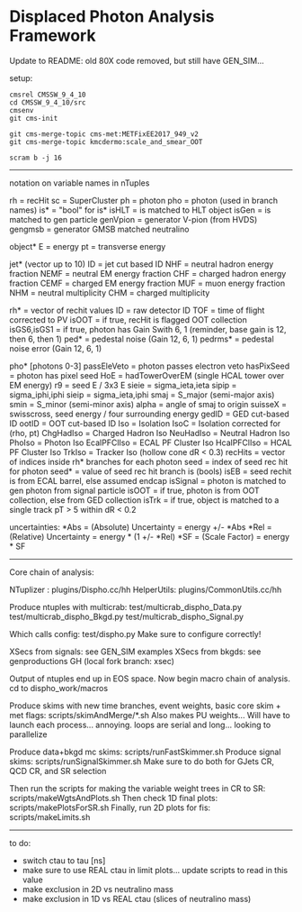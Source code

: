 # Displaced Photon Analysis Framework

Update to README: old 80X code removed, but still have GEN_SIM...

setup:
```
cmsrel CMSSW_9_4_10
cd CMSSW_9_4_10/src
cmsenv
git cms-init

git cms-merge-topic cms-met:METFixEE2017_949_v2
git cms-merge-topic kmcdermo:scale_and_smear_OOT

scram b -j 16
```

-----------------------

notation on variable names in nTuples

rh = recHit
sc = SuperCluster
ph = photon
pho = photon (used in branch names)
is* = "bool" for is*
  isHLT = is matched to HLT object
  isGen = is matched to gen particle
genVpion = generator V-pion (from HVDS)
gengmsb = generator GMSB matched neutralino

object*
  E = energy
  pt = transverse energy

jet* (vector up to 10)
  ID = jet cut based ID
  NHF = neutral hadron energy fraction
  NEMF = neutral EM energy fraction
  CHF = charged hadron energy fraction
  CEMF = charged EM energy fraction
  MUF = muon energy fraction
  NHM = neutral multiplicity
  CHM = charged multiplicity

rh* = vector of rechit values
  ID = raw detector ID
  TOF = time of flight corrected to PV
  isOOT = if true, recHit is flagged OOT collection
  isGS6,isGS1 = if true, photon has Gain Swith 6, 1 (reminder, base gain is 12, then 6, then 1)
  ped* = pedestal noise (Gain 12, 6, 1)
  pedrms* = pedestal noise error (Gain 12, 6, 1)

pho* [photons 0-3] 
  passEleVeto = photon passes electron veto
  hasPixSeed = photon has pixel seed
  HoE = hadTowerOverEM (single HCAL tower over EM energy)
  r9 = seed E / 3x3 E
  sieie = sigma_ieta,ieta
  sipip = sigma_iphi,iphi
  sieip = sigma_ieta,iphi
  smaj = S_major (semi-major axis)
  smin = S_minor (semi-minor axis)
  alpha = angle of smaj to origin
  suisseX = swisscross, seed energy / four surrounding energy
  gedID = GED cut-based ID
  ootID = OOT cut-based ID
  Iso = Isolation
  IsoC = Isolation corrected for (rho, pt)
    ChgHadIso = Charged Hadron Iso
    NeuHadIso = Neutral Hadron Iso
    PhoIso = Photon Iso
    EcalPFClIso = ECAL PF Cluster Iso
    HcalPFClIso = HCAL PF Cluster Iso
    TrkIso = Tracker Iso (hollow cone dR < 0.3)
  recHits = vector of indices inside rh* branches for each photon
  seed = index of seed rec hit for photon
  seed* = value of seed rec hit branch
  is (bools)
    isEB = seed rechit is from ECAL barrel, else assumed endcap
    isSignal = photon is matched to gen photon from signal particle
    isOOT = if true, photon is from OOT collection, else from GED collection
    isTrk = if true, object is matched to a single track pT > 5 within dR < 0.2

uncertainties:
*Abs = (Absolute) Uncertainty = energy +/- *Abs
*Rel = (Relative) Uncertainty = energy * (1 +/- *Rel)
*SF  = (Scale Factor) = energy * SF

-----------------------

Core chain of analysis:

NTuplizer  : plugins/Dispho.cc/hh
HelperUtils: plugins/CommonUtils.cc/hh

Produce ntuples with multicrab:
test/multicrab_dispho_Data.py
test/multicrab_dispho_Bkgd.py
test/multicrab_dispho_Signal.py

Which calls config: test/dispho.py
Make sure to configure correctly!

XSecs from signals: see GEN_SIM examples
XSecs from bkgds: see genproductions GH (local fork branch: xsec)

Output of ntuples end up in EOS space. Now begin macro chain of analysis. cd to dispho_work/macros

Produce skims with new time branches, event weights, basic core skim + met flags: scripts/skimAndMerge/*.sh
Also makes PU weights...
Will have to launch each process... annoying. loops are serial and long... looking to parallelize

Produce data+bkgd mc skims: scripts/runFastSkimmer.sh
Produce signal skims: scripts/runSignalSkimmer.sh
Make sure to do both for GJets CR, QCD CR, and SR selection

Then run the scripts for making the variable weight trees in CR to SR: scripts/makeWgtsAndPlots.sh
Then check 1D final plots: scripts/makePlotsForSR.sh
Finally, run 2D plots for fis: scripts/makeLimits.sh

--------------------------------
to do:

- switch ctau to tau [ns]
- make sure to use REAL ctau in limit plots... update scripts to read in this value
- make exclusion in 2D vs neutralino mass
- make exclusion in 1D vs REAL ctau (slices of neutralino mass)

